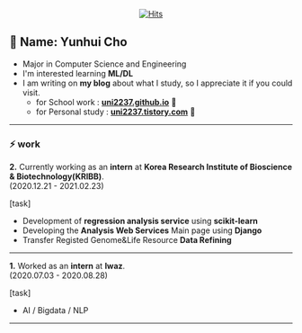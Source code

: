 
<!--
**uni2237/uni2237** is a ✨ _special_ ✨ repository because its `README.md` (this file) appears on your GitHub profile.

Here are some ideas to get you started:

- 🔭 I’m currently working on ...
- 🌱 I’m currently learning ...
- 👯 I’m looking to collaborate on ...
- 🤔 I’m looking for help with ...
- 💬 Ask me about ...
- 📫 How to reach me: ...
- 😄 Pronouns: ...
- ⚡ Fun fact: ...
-->
<div align=center>

[![Hits](https://hits.seeyoufarm.com/api/count/incr/badge.svg?url=https%3A%2F%2Fgithub.com%2Funi2237)](https://hits.seeyoufarm.com) 

</div>

## 🌱 Name: Yunhui Cho
- Major in Computer Science and Engineering 
- I'm interested learning **ML/DL** 
- I am writing on **my blog** about what I study, so I appreciate it if you could visit.
    + for School work : **[uni2237.github.io](https://uni2237.github.io/)** 💬
    + for Personal study : **[uni2237.tistory.com](https://uni2237.tistory.com/)** 💬
---  
### ⚡ work
**2.** Currently working as an **intern** at **Korea Research Institute of Bioscience & Biotechnology(KRIBB)**.  
(2020.12.21 - 2021.02.23)    
  
[task]
- Development of **regression analysis service** using **scikit-learn**   
- Developing the **Analysis Web Services** Main page using **Django**
- Transfer Registed Genome&Life Resource **Data Refining**    
---  
**1.** Worked as an **intern** at **Iwaz**.  
(2020.07.03 - 2020.08.28)    
  
[task]
- AI / Bigdata / NLP  

<div align=center>

---  
<!--most used languages
[![Top Langs](https://github-readme-stats.vercel.app/api/top-langs/?username=uni2237&layout=compact)](https://github.com/uni2237/github-readme-stats)-->
<!--
[![Solved.ac
프로필](http://mazassumnida.wtf/api/v2/generate_badge?boj=ymsy1341)](https://solved.ac/ymsy1341)
[![Solved.ac
프로필](http://mazassumnida.wtf/api/v2/generate_badge?boj=uni2237)](https://solved.ac/uni2237)-->
<!--[![Top Langs](https://github-readme-stats.vercel.app/api/top-langs/?username=uni2237&layout=compact)](https://github.com/uni2237/github-readme-stats)-->

<!--[![Linkedin Badge](https://img.shields.io/badge/-LinkedIn-blue?style=flat-square&logo=Linkedin&logoColor=white&link=https://www.linkedin.com/in/seong-yun-byeon-8183a8113/)](https://www.linkedin.com/in/seong-yun-byeon-8183a8113/) -->
